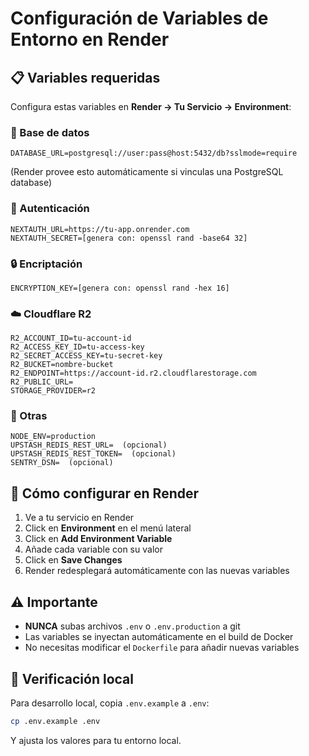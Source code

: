 # Configuración de Variables de Entorno en Render

## 📋 Variables requeridas

Configura estas variables en **Render → Tu Servicio → Environment**:

### 🔐 Base de datos
```
DATABASE_URL=postgresql://user:pass@host:5432/db?sslmode=require
```
(Render provee esto automáticamente si vinculas una PostgreSQL database)

### 🔑 Autenticación
```
NEXTAUTH_URL=https://tu-app.onrender.com
NEXTAUTH_SECRET=[genera con: openssl rand -base64 32]
```

### 🔒 Encriptación
```
ENCRYPTION_KEY=[genera con: openssl rand -hex 16]
```

### ☁️ Cloudflare R2
```
R2_ACCOUNT_ID=tu-account-id
R2_ACCESS_KEY_ID=tu-access-key
R2_SECRET_ACCESS_KEY=tu-secret-key
R2_BUCKET=nombre-bucket
R2_ENDPOINT=https://account-id.r2.cloudflarestorage.com
R2_PUBLIC_URL=
STORAGE_PROVIDER=r2
```

### 🚀 Otras
```
NODE_ENV=production
UPSTASH_REDIS_REST_URL=  (opcional)
UPSTASH_REDIS_REST_TOKEN=  (opcional)
SENTRY_DSN=  (opcional)
```

## 🔧 Cómo configurar en Render

1. Ve a tu servicio en Render
2. Click en **Environment** en el menú lateral
3. Click en **Add Environment Variable**
4. Añade cada variable con su valor
5. Click en **Save Changes**
6. Render redesplegará automáticamente con las nuevas variables

## ⚠️ Importante

- **NUNCA** subas archivos `.env` o `.env.production` a git
- Las variables se inyectan automáticamente en el build de Docker
- No necesitas modificar el `Dockerfile` para añadir nuevas variables

## 🧪 Verificación local

Para desarrollo local, copia `.env.example` a `.env`:

```bash
cp .env.example .env
```

Y ajusta los valores para tu entorno local.
